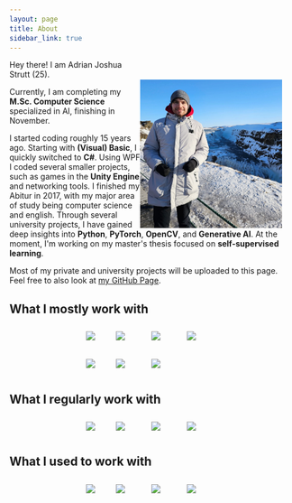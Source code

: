 ```yaml
---
layout: page
title: About
sidebar_link: true
---
```


<img align="right" src="assets/images/me.jpg" width="50%" style="float: right;margin-right: 20px;margin-top: 35px;">

Hey there! I am Adrian Joshua Strutt (25).

Currently, I am completing my <b>M.Sc. Computer Science</b> specialized in AI, finishing in November.

I started coding roughly 15 years ago. Starting with <b>(Visual) Basic</b>, I quickly switched to <b>C#</b>.
Using WPF I coded several smaller projects, such as games in the <b>Unity Engine</b> and networking tools.
I finished my Abitur in 2017, with my major area of study being computer science and english.
Through several university projects, I have gained deep insights into <b>Python</b>, <b>PyTorch</b>, <b>OpenCV</b>, and <b>Generative AI</b>. At the moment, I'm working on my master's thesis focused on <b>self-supervised learning</b>.

Most of my private and university projects will be uploaded to this page.
Feel free to also look at [my GitHub Page](https://github.com/adrianjoshua-strutt).

## What I mostly work with

<div class="skills-div">
    <div class="skills-container">
        <div class="skills-item">
            <img src="https://cdn.jsdelivr.net/gh/devicons/devicon@latest/icons/python/python-original-wordmark.svg"/>
        </div>
        <div class="skills-item">
            <img src="https://cdn.jsdelivr.net/gh/devicons/devicon@latest/icons/pytorch/pytorch-original-wordmark.svg" />
        </div>
        <div class="skills-item">
            <img src="https://cdn.jsdelivr.net/gh/devicons/devicon@latest/icons/opencv/opencv-original-wordmark.svg" />
        </div>
        <div class="skills-item">
            <img src="https://cdn.jsdelivr.net/gh/devicons/devicon@latest/icons/github/github-original-wordmark.svg" /> 
        </div>
        <div class="skills-item">
            <img src="https://cdn.jsdelivr.net/gh/devicons/devicon@latest/icons/numpy/numpy-original-wordmark.svg" />
        </div>
        <div class="skills-item">
            <img src="https://cdn.jsdelivr.net/gh/devicons/devicon@latest/icons/pandas/pandas-original-wordmark.svg" />
        </div>   
        <div class="skills-item">
            <img src="https://cdn.jsdelivr.net/gh/devicons/devicon@latest/icons/mysql/mysql-original-wordmark.svg" />
        </div>
    </div>
</div>

## What I regularly work with

<div class="skills-div">
    <div class="skills-container">
        <div class="skills-item"> 
            <img src="https://cdn.jsdelivr.net/gh/devicons/devicon@latest/icons/php/php-original.svg" />
        </div>
        <div class="skills-item"> 
            <img src="https://cdn.jsdelivr.net/gh/devicons/devicon@latest/icons/javascript/javascript-original.svg" />
        </div>
        <div class="skills-item">
            <img src="https://cdn.jsdelivr.net/gh/devicons/devicon@latest/icons/laravel/laravel-original-wordmark.svg" />
        </div>
        <div class="skills-item">
             <img src="https://cdn.jsdelivr.net/gh/devicons/devicon@latest/icons/vuejs/vuejs-original-wordmark.svg" />
        </div>
    </div>
</div>

## What I used to work with

<div class="skills-div">
    <div class="skills-container">
        <div class="skills-item">
            <img src="https://cdn.jsdelivr.net/gh/devicons/devicon@latest/icons/java/java-original-wordmark.svg" />
        </div>
        <div class="skills-item">
            <img src="https://cdn.jsdelivr.net/gh/devicons/devicon@latest/icons/androidstudio/androidstudio-original-wordmark.svg" />
        </div>
        <div class="skills-item">
            <img src="https://cdn.jsdelivr.net/gh/devicons/devicon@latest/icons/csharp/csharp-original.svg" />
        </div>
        <div class="skills-item">
            <img src="https://cdn.jsdelivr.net/gh/devicons/devicon@latest/icons/unity/unity-plain-wordmark.svg" />
        </div>
    </div>
</div>



            
          

<style>

    @media screen and (max-width: 767px){   
        .skills-div{      
            width: 100%;
            margin-top: 15px; margin-left: auto; margin-right: auto; 
        } 
    }

    @media screen and (min-width: 768px) {      
        .skills-div{      
            width: 50%; 
            margin-top: 15px; margin-left: auto; margin-right: auto;
        } 
    } 

    .skills-container {
        display: flex;
        flex-wrap: wrap; /* Wrap flex items onto multiple lines */
    }

    .skills-item {
        flex: 1 0 22%; /* Set a fixed width for each item (adjust as needed) */
        max-width: calc(25% - 10px); /* Limit maximum width to 25% of container width minus margin */
        box-sizing: border-box; /* Include padding and border in the item's total width */
        padding: 10px; /* Optional: add padding for space */
        margin-right: 10px; /* Optional: adjust margin between columns */
        margin-bottom: 10px; /* Optional: adjust margin between rows */
    }

    /* Reset margin for every fourth item to start a new row */
    .skills-item:nth-child(4n + 1) {
        margin-right: 0;
    }

    /* Reset margin bottom for last row */
    .skills-item:nth-last-child(-n + 4) {
        margin-bottom: 0;
    }


</style>